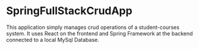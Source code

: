 # SpringFullStackCrudApp
This application simply manages crud operations of a student-courses system. It uses React on the frontend and Spring Framework at the backend connected to a local MySql Database.
